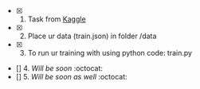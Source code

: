 - [x] 1. Task from [Kaggle](https://www.kaggle.com/c/statoil-iceberg-classifier-challenge)
- [x] 2. Place ur data (train.json) in folder /data
- [x] 3. To run ur training with using python code: train.py
- [] 4. *Will be soon* :octocat:
- [] 5. *Will be soon as well* :octocat:
